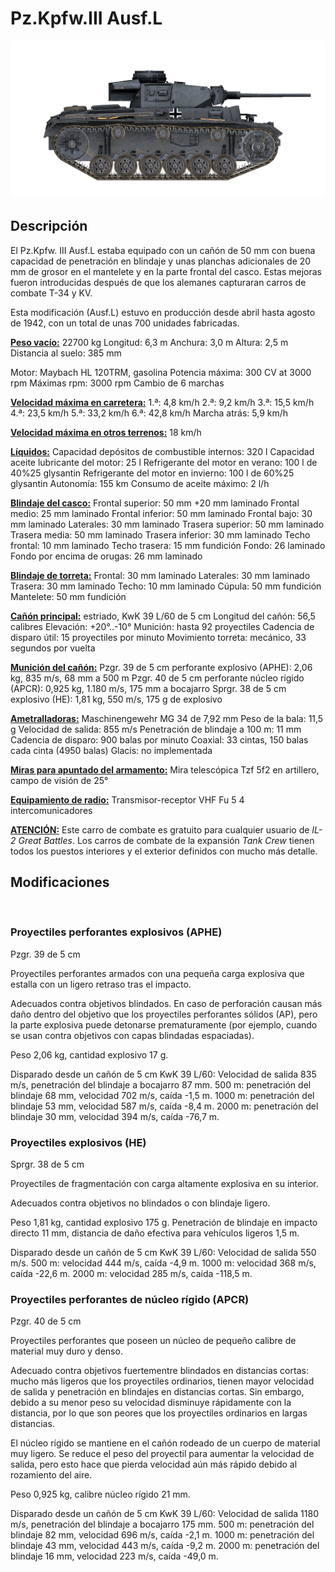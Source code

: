 ﻿# Pz.Kpfw.III Ausf.L

![_pziii-l](../images/_pziii-l.png)

## Descripción

El Pz.Kpfw. III Ausf.L estaba equipado con un cañón de 50 mm con buena capacidad de penetración en blindaje y unas planchas adicionales de 20 mm de grosor en el mantelete y en la parte frontal del casco. Estas mejoras fueron introducidas después de que los alemanes capturaran carros de combate T-34 y KV.

Esta modificación (Ausf.L) estuvo en producción desde abril hasta agosto de 1942, con un total de unas 700 unidades fabricadas.

<b><u>Peso vacío:</u></b> 22700 kg
Longitud: 6,3 m
Anchura: 3,0 m
Altura: 2,5 m
Distancia al suelo: 385 mm

Motor: Maybach HL 120TRM, gasolina
Potencia máxima: 300 CV at 3000 rpm
Máximas rpm: 3000 rpm
Cambio de 6 marchas

<b><u>Velocidad máxima en carretera:</u></b>
1.ª: 4,8 km/h
2.ª: 9,2 km/h
3.ª: 15,5 km/h
4.ª: 23,5 km/h
5.ª: 33,2 km/h
6.ª: 42,8 km/h
Marcha atrás: 5,9 km/h

<b><u>Velocidad máxima en otros terrenos:</u></b> 18 km/h

<b><u>Líquidos:</u></b>
Capacidad depósitos de combustible internos: 320 l
Capacidad aceite lubricante del motor: 25 l
Refrigerante del motor en verano: 100 l de 40%25 glysantin
Refrigerante del motor en invierno: 100 l de 60%25 glysantin
Autonomía: 155 km
Consumo de aceite máximo: 2 l/h

<b><u>Blindaje del casco:</u></b>
Frontal superior: 50 mm +20 mm laminado
Frontal medio: 25 mm laminado
Frontal inferior: 50 mm laminado
Frontal bajo: 30 mm laminado
Laterales: 30 mm laminado
Trasera superior: 50 mm laminado
Trasera media: 50 mm laminado
Trasera inferior: 30 mm laminado
Techo frontal: 10 mm laminado
Techo trasera: 15 mm fundición
Fondo: 26 laminado
Fondo por encima de orugas: 26 mm laminado

<b><u>Blindaje de torreta:</u></b>
Frontal: 30 mm laminado
Laterales: 30 mm laminado
Trasera: 30 mm laminado
Techo: 10 mm laminado
Cúpula: 50 mm fundición
Mantelete: 50 mm fundición

<b><u>Cañón principal:</u></b> estriado, KwK 39 L/60 de 5 cm
Longitud del cañón: 56,5 calibres
Elevación: +20°..-10°
Munición: hasta 92 proyectiles
Cadencia de disparo útil: 15 proyectiles por minuto
Movimiento torreta: mecánico, 33 segundos por vuelta

<b><u>Munición del cañón:</u></b>
Pzgr. 39 de 5 cm perforante explosivo (APHE): 2,06 kg, 835 m/s, 68 mm a 500 m
Pzgr. 40 de 5 cm perforante núcleo rígido (APCR): 0,925 kg, 1.180 m/s, 175 mm a bocajarro
Sprgr. 38 de 5 cm explosivo (HE): 1,81 kg, 550 m/s, 175 g de explosivo

<b><u>Ametralladoras:</u></b> Maschinengewehr MG 34 de 7,92 mm
Peso de la bala: 11,5 g
Velocidad de salida: 855 m/s
Penetración de blindaje a 100 m: 11 mm
Cadencia de disparo: 900 balas por minuto
Coaxial: 33 cintas, 150 balas cada cinta (4950 balas)
Glacis: no implementada

<b><u>Miras para apuntado del armamento:</u></b>
Mira telescópica Tzf 5f2 en artillero, campo de visión de 25°

<b><u>Equipamiento de radio:</u></b>
Transmisor-receptor VHF Fu 5
4 intercomunicadores


<b><u>ATENCIÓN:</u></b>
Este carro de combate es gratuito para cualquier usuario de <i>IL-2 Great Battles</i>. Los carros de combate de la expansión <i>Tank Crew</i> tienen todos los puestos interiores y el exterior definidos con mucho más detalle.


## Modificaciones
﻿

### Proyectiles perforantes explosivos (APHE)

Pzgr. 39 de 5 cm

Proyectiles perforantes armados con una pequeña carga explosiva que estalla con un ligero retraso tras el impacto.

Adecuados contra objetivos blindados. En caso de perforación causan más daño dentro del objetivo que los proyectiles perforantes sólidos (AP), pero la parte explosiva puede detonarse prematuramente (por ejemplo, cuando se usan contra objetivos con capas blindadas espaciadas).

Peso 2,06 kg, cantidad explosivo 17 g.

Disparado desde un cañón de 5 cm KwK 39 L/60:
Velocidad de salida 835 m/s, penetración del blindaje a bocajarro 87 mm.
500 m: penetración del blindaje 68 mm, velocidad 702 m/s, caída -1,5 m.
1000 m: penetración del blindaje 53 mm, velocidad 587 m/s, caída -8,4 m.
2000 m: penetración del blindaje 30 mm, velocidad 394 m/s, caída -76,7 m.﻿

### Proyectiles explosivos (HE)

Sprgr. 38 de 5 cm

Proyectiles de fragmentación con carga altamente explosiva en su interior.

Adecuados contra objetivos no blindados o con blindaje ligero.

Peso 1,81 kg, cantidad explosivo 175 g.
Penetración de blindaje en impacto directo 11 mm, distancia de daño efectiva para vehículos ligeros 1,5 m.

Disparado desde un cañón de 5 cm KwK 39 L/60:
Velocidad de salida 550 m/s.
500 m: velocidad 444 m/s, caída -4,9 m.
1000 m: velocidad 368 m/s, caída -22,6 m.
2000 m: velocidad 285 m/s, caída -118,5 m.﻿

### Proyectiles perforantes de núcleo rígido (APCR)

Pzgr. 40 de 5 cm

Proyectiles perforantes que poseen un núcleo de pequeño calibre de material muy duro y denso.

Adecuado contra objetivos fuertementre blindados en distancias cortas: mucho más ligeros que los proyectiles ordinarios, tienen mayor velocidad de salida y penetración en blindajes en distancias cortas. Sin embargo, debido a su menor peso su velocidad disminuye rápidamente con la distancia, por lo que son peores que los proyectiles ordinarios en largas distancias.

El núcleo rígido se mantiene en el cañón rodeado de un cuerpo de material muy ligero. Se reduce el peso del proyectil para aumentar la velocidad de salida, pero esto hace que pierda velocidad aún más rápido debido al rozamiento del aire.

Peso 0,925 kg, calibre núcleo rígido 21 mm.

Disparado desde un cañón de 5 cm KwK 39 L/60:
Velocidad de salida 1180 m/s, penetración del blindaje a bocajarro 175 mm.
500 m: penetración del blindaje 82 mm, velocidad 696 m/s, caída -2,1 m.
1000 m: penetración del blindaje 43 mm, velocidad 443 m/s, caída -9,2 m.
2000 m: penetración del blindaje 16 mm, velocidad 223 m/s, caída -49,0 m.